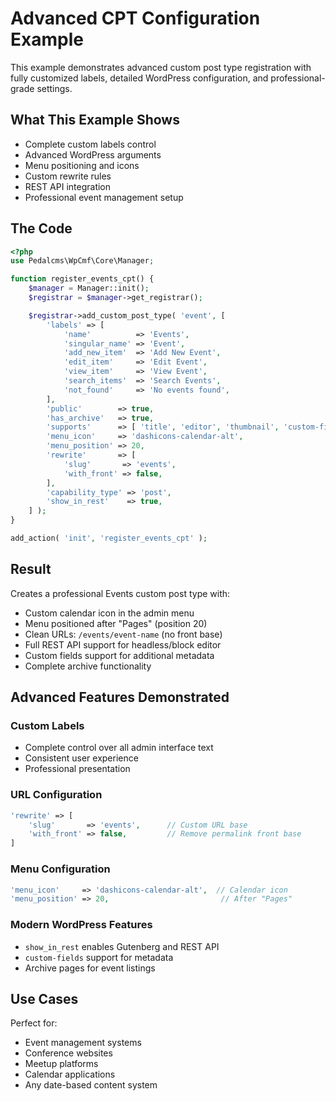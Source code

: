 # Advanced CPT Configuration Example

This example demonstrates advanced custom post type registration with fully customized labels, detailed WordPress configuration, and professional-grade settings.

## What This Example Shows

- Complete custom labels control
- Advanced WordPress arguments
- Menu positioning and icons
- Custom rewrite rules
- REST API integration
- Professional event management setup

## The Code

```php
<?php
use Pedalcms\WpCmf\Core\Manager;

function register_events_cpt() {
    $manager = Manager::init();
    $registrar = $manager->get_registrar();

    $registrar->add_custom_post_type( 'event', [
        'labels' => [
            'name'          => 'Events',
            'singular_name' => 'Event',
            'add_new_item'  => 'Add New Event',
            'edit_item'     => 'Edit Event',
            'view_item'     => 'View Event',
            'search_items'  => 'Search Events',
            'not_found'     => 'No events found',
        ],
        'public'        => true,
        'has_archive'   => true,
        'supports'      => [ 'title', 'editor', 'thumbnail', 'custom-fields' ],
        'menu_icon'     => 'dashicons-calendar-alt',
        'menu_position' => 20,
        'rewrite'       => [
            'slug'       => 'events',
            'with_front' => false,
        ],
        'capability_type' => 'post',
        'show_in_rest'    => true,
    ] );
}

add_action( 'init', 'register_events_cpt' );
```

## Result

Creates a professional Events custom post type with:
- Custom calendar icon in the admin menu
- Menu positioned after "Pages" (position 20)
- Clean URLs: `/events/event-name` (no front base)
- Full REST API support for headless/block editor
- Custom fields support for additional metadata
- Complete archive functionality

## Advanced Features Demonstrated

### Custom Labels
- Complete control over all admin interface text
- Consistent user experience
- Professional presentation

### URL Configuration
```php
'rewrite' => [
    'slug'       => 'events',      // Custom URL base
    'with_front' => false,         // Remove permalink front base
]
```

### Menu Configuration
```php
'menu_icon'     => 'dashicons-calendar-alt',  // Calendar icon
'menu_position' => 20,                         // After "Pages"
```

### Modern WordPress Features
- `show_in_rest` enables Gutenberg and REST API
- `custom-fields` support for metadata
- Archive pages for event listings

## Use Cases

Perfect for:
- Event management systems
- Conference websites
- Meetup platforms
- Calendar applications
- Any date-based content system

